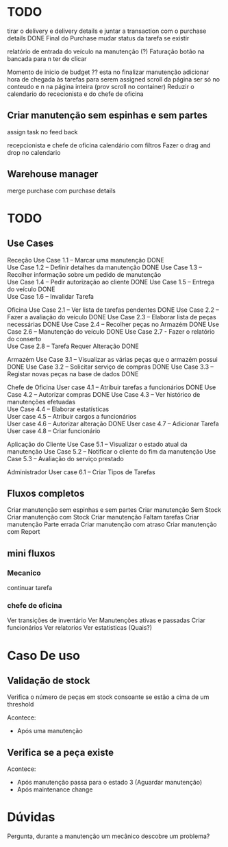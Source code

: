 
# TODO 

tirar o delivery e delivery details e juntar a transaction com o purchase details DONE
Final do Purchase mudar status da tarefa se existir

relatório de entrada do veículo na manutenção (?)
Faturação
botão na bancada para n ter de clicar 

Momento de inicio de budget ?? esta no finalizar manutenção
adicionar hora de chegada às tarefas para serem assigned
scroll da página ser só no conteudo e n na página inteira (prov scroll no container) 
Reduzir o calendario do rececionista e do chefe de oficina

## Criar manutenção sem espinhas e sem partes

assign task no feed back


recepcionista e chefe de oficina calendário com filtros
Fazer o drag and drop no calendario


## Warehouse manager

merge purchase com purchase details









# TODO
## Use Cases
Receção 
Use Case 1.1 – Marcar uma manutenção                                DONE                       
Use Case 1.2 – Definir detalhes da manutenção                       DONE
Use Case 1.3 – Recolher informação sobre um pedido de manutenção        
Use Case 1.4 – Pedir autorização ao cliente                         DONE
Use Case 1.5 – Entrega do veículo                                   DONE                           
Use Case 1.6 – Invalidar Tarefa                                     


Oficina
Use Case 2.1 – Ver lista de tarefas pendentes                       DONE
Use Case 2.2 – Fazer a avaliação do veículo                         DONE
Use Case 2.3 – Elaborar lista de peças necessárias                  DONE
Use Case 2.4 – Recolher peças no Armazém                            DONE
Use Case 2.6 – Manutenção do veículo                                DONE
Use Case 2.7 - Fazer o relatório do conserto                        
Use Case 2.8 – Tarefa Requer Alteração                              DONE

Armazém
Use Case 3.1 – Visualizar as várias peças que o armazém possui      DONE
Use Case 3.2 – Solicitar serviço de compras                         DONE
Use Case 3.3 – Registar novas peças na base de dados                DONE

Chefe de Oficina
User case 4.1 – Atribuir tarefas a funcionários                     DONE
Use Case 4.2 – Autorizar compras                                    DONE
Use Case 4.3 – Ver histórico de manutenções efetuadas               
Use Case 4.4 – Elaborar estatísticas                                
User case 4.5 – Atribuir cargos a funcionários                      
User case 4.6 – Autorizar alteração                                 DONE
User case 4.7 – Adicionar Tarefa                                    
User case 4.8 – Criar funcionário                                   

Aplicação do Cliente
Use Case 5.1 – Visualizar o estado atual da manutenção
Use Case 5.2 – Notificar o cliente do fim da manutenção
Use Case 5.3 – Avaliação do serviço prestado

Administrador
User case 6.1 – Criar Tipos de Tarefas


## Fluxos completos
Criar manutenção sem espinhas e sem partes
Criar manutenção Sem Stock
Criar manutenção com Stock
Criar manutenção Faltam tarefas
Criar manutenção Parte errada
Criar manutenção com atraso
Criar manutenção com Report

## mini fluxos 
### Mecanico
continuar tarefa

### chefe de oficina
Ver transições de inventário
Ver Manutenções ativas e passadas
Criar funcionários
Ver relatorios
Ver estatisticas (Quais?)





# Caso De uso 
## Validação de stock
Verifica o número de peças em stock consoante se estão a cima de um threshold

Acontece:
- Após uma manutenção

## Verifica se a peça existe
Acontece:
- Após manutenção passa para o estado 3 (Aguardar manutenção)
- Após maintenance change



# Dúvidas
Pergunta, durante a manutenção um mecânico descobre um problema?